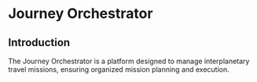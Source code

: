 # Journey Orchestrator

## Introduction
The Journey Orchestrator is a platform designed to manage interplanetary travel missions, ensuring organized mission planning and execution.